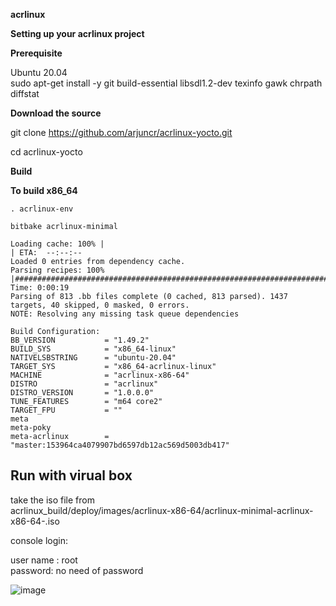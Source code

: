 **acrlinux**    


**Setting up your acrlinux project**  

**Prerequisite**     

Ubuntu 20.04  
sudo apt-get install -y git build-essential libsdl1.2-dev texinfo gawk chrpath diffstat

**Download the source**  

git clone https://github.com/arjuncr/acrlinux-yocto.git      

cd acrlinux-yocto   

**Build**   

**To build x86_64**   

```
. acrlinux-env

bitbake acrlinux-minimal    
```  

```
Loading cache: 100% |                                                                                  | ETA:  --:--:--
Loaded 0 entries from dependency cache.
Parsing recipes: 100% |#################################################################################| Time: 0:00:19
Parsing of 813 .bb files complete (0 cached, 813 parsed). 1437 targets, 40 skipped, 0 masked, 0 errors.
NOTE: Resolving any missing task queue dependencies

Build Configuration:
BB_VERSION           = "1.49.2"
BUILD_SYS            = "x86_64-linux"
NATIVELSBSTRING      = "ubuntu-20.04"
TARGET_SYS           = "x86_64-acrlinux-linux"
MACHINE              = "acrlinux-x86-64"
DISTRO               = "acrlinux"
DISTRO_VERSION       = "1.0.0.0"
TUNE_FEATURES        = "m64 core2"
TARGET_FPU           = ""
meta
meta-poky
meta-acrlinux        = "master:153964ca4079907bd6597db12ac569d5003db417"

```

## Run with virual box   
take the iso file from  
acrlinux_build/deploy/images/acrlinux-x86-64/acrlinux-minimal-acrlinux-x86-64-<date-time>.iso
   
console login:     

user name : root     
password: no need of password      

  ![image](https://user-images.githubusercontent.com/29924920/134802663-ea504ffc-fb68-413b-bdbc-6db65e9cf499.png)

